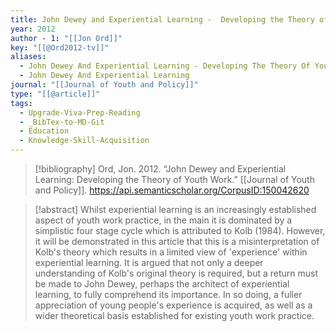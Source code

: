 ```yaml
---
title: John Dewey and Experiential Learning -  Developing the Theory of Youth Work
year: 2012
author - 1: "[[Jon Ord]]"
key: "[[@Ord2012-tv]]"
aliases:
  - John Dewey And Experiential Learning - Developing The Theory Of Youth Work
  - John Dewey And Experiential Learning
journal: "[[Journal of Youth and Policy]]"
type: "[[@article]]"
tags:
  - Upgrade-Viva-Prep-Reading
  - _BibTex-to-MD-Git
  - Education
  - Knowledge-Skill-Acquisition
---
```


> [!bibliography]
> Ord, Jon. 2012. “John Dewey and Experiential Learning: Developing the Theory of Youth Work.” [[Journal of Youth and Policy]]. https://api.semanticscholar.org/CorpusID:150042620

> [!abstract]
> Whilst experiential learning is an increasingly established aspect of youth work practice, in the main it is dominated by a simplistic four stage cycle which is attributed to Kolb (1984). However, it will be demonstrated in this article that this is a misinterpretation of Kolb's theory which results in a limited view of 'experience' within experiential learning. It is argued that not only a deeper understanding of Kolb's original theory is required, but a return must be made to John Dewey, perhaps the architect of experiential learning, to fully comprehend its importance. In so doing, a fuller appreciation of young people's experience is acquired, as well as a wider theoretical basis established for existing youth work practice.